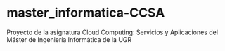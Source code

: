 # master_informatica-CCSA
Proyecto de la asignatura Cloud Computing: Servicios y Aplicaciones del Máster de Ingeniería Informática de la UGR
